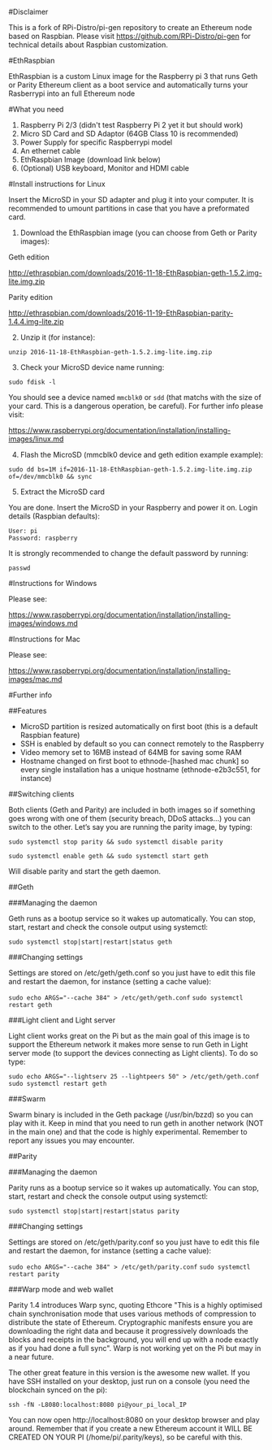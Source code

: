#Disclaimer

This is a fork of RPi-Distro/pi-gen repository to create an Ethereum node based on Raspbian. Please visit https://github.com/RPi-Distro/pi-gen for technical details about Raspbian customization.

#EthRaspbian

EthRaspbian is a custom Linux image for the Raspberry pi 3 that runs Geth or Parity Ethereum client as a boot service and automatically turns your Rasberrypi into an full Ethereum node

#What you need

1. Raspberry Pi 2/3 (didn't test Raspberry Pi 2 yet it but should work)
2. Micro SD Card and SD Adaptor (64GB Class 10 is recommended) 
3. Power Supply for specific Raspberrypi model
4. An ethernet cable
5. EthRaspbian Image (download link below)
6. (Optional) USB keyboard, Monitor and HDMI cable

#Install instructions for Linux

Insert the MicroSD in your SD adapter and plug it into your computer. It is recommended to umount partitions in case that you have a preformated card.

1. Download the EthRaspbian image (you can choose from Geth or Parity images):

Geth edition

http://ethraspbian.com/downloads/2016-11-18-EthRaspbian-geth-1.5.2.img-lite.img.zip

Parity edition

http://ethraspbian.com/downloads/2016-11-19-EthRaspbian-parity-1.4.4.img-lite.zip

2. Unzip it (for instance):

`unzip 2016-11-18-EthRaspbian-geth-1.5.2.img-lite.img.zip`

3. Check your MicroSD device name running:

`sudo fdisk -l`

You should see a device named `mmcblk0` or `sdd` (that matchs with the size of your card. This is a dangerous operation, be careful). For further info please visit:

https://www.raspberrypi.org/documentation/installation/installing-images/linux.md

4. Flash the MicroSD (mmcblk0 device and geth edition example example):

`sudo dd bs=1M if=2016-11-18-EthRaspbian-geth-1.5.2.img-lite.img.zip of=/dev/mmcblk0 && sync`

5. Extract the MicroSD card

You are done. Insert the MicroSD in your Raspberry and power it on. Login details (Raspbian defaults):
```
User: pi
Password: raspberry
```
It is strongly recommended to change the default password by running:

`passwd`

#Instructions for Windows

Please see:

https://www.raspberrypi.org/documentation/installation/installing-images/windows.md

#Instructions for Mac

Please see:

https://www.raspberrypi.org/documentation/installation/installing-images/mac.md

#Further info

##Features

- MicroSD partition is resized automatically on first boot (this is a default Raspbian feature)
- SSH is enabled by default so you can connect remotely to the Raspberry
- Video memory set to 16MB instead of 64MB for saving some RAM
- Hostname changed on first boot to ethnode-[hashed mac chunk] so every single installation has a unique hostname (ethnode-e2b3c551, for instance)

##Switching clients

Both clients (Geth and Parity) are included in both images so if something goes wrong with one of them (security breach, DDoS attacks…) you can switch to the other. Let’s say you are running the parity image, by typing:

`sudo systemctl stop parity && sudo systemctl disable parity`

`sudo systemctl enable geth && sudo systemctl start geth`


Will disable parity and start the geth daemon.


##Geth

###Managing the daemon

Geth runs as a bootup service so it wakes up automatically. You can stop, start, restart and check the console output using systemctl:

`sudo systemctl stop|start|restart|status geth`

###Changing settings

Settings are stored on /etc/geth/geth.conf so you just have to edit this file and restart the daemon, for instance (setting a cache value):

`sudo echo ARGS="--cache 384" > /etc/geth/geth.conf`
`sudo systemctl restart geth`

###Light client and Light server

Light client works great on the Pi but as the main goal of this image is to support the Ethereum network it makes more sense to run Geth in Light server mode (to support the devices connecting as Light clients). To do so type:

`sudo echo ARGS="--lightserv 25 --lightpeers 50" > /etc/geth/geth.conf`
`sudo systemctl restart geth`

###Swarm

Swarm binary is included in the Geth package (/usr/bin/bzzd) so you can play with it. Keep in mind that you need to run geth in another network (NOT in the main one) and that the code is highly experimental. Remember to report any issues you may encounter.

##Parity

###Managing the daemon

Parity runs as a bootup service so it wakes up automatically. You can stop, start, restart and check the console output using systemctl:

`sudo systemctl stop|start|restart|status parity`


###Changing settings

Settings are stored on /etc/geth/parity.conf so you just have to edit this file and restart the daemon, for instance (setting a cache value):

`sudo echo ARGS="--cache 384" > /etc/geth/parity.conf`
`sudo systemctl restart parity`

###Warp mode and web wallet

Parity 1.4 introduces Warp sync, quoting Ethcore "This is a highly optimised chain synchronisation mode that uses various methods of compression to distribute the state of Ethereum. Cryptographic manifests ensure you are downloading the right data and because it progressively downloads the blocks and receipts in the background, you will end up with a node exactly as if you had done a full sync". Warp is not working yet on the Pi but may in a near future.

The other great feature in this version is the awesome new wallet. If you have SSH installed on your desktop, just run on a console (you need the blockchain synced on the pi):

`ssh -fN -L8080:localhost:8080 pi@your_pi_local_IP`

You can now open http://localhost:8080 on your desktop browser and play around. Remember that if you create a new Ethereum account  it WILL BE CREATED ON YOUR PI (/home/pi/.parity/keys), so be careful with this.
